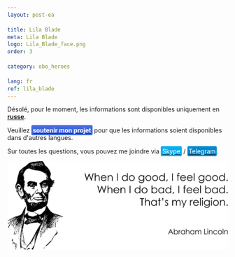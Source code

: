 ```yaml
---
layout: post-ea

title: Lila Blade
meta: Lila Blade
logo: Lila_Blade_face.png
order: 3

category: obo_heroes

lang: fr
ref: lila_blade
---
```


Désolé, pour le moment, les informations sont disponibles uniquement en **<a href="https://lincolnvirus.com/projects/ru/comics/obo/heroes/lila_blade.html" target="_blank">russe</a>**.

Veuillez **<a href="https://www.paypal.com/cgi-bin/webscr?cmd=_s-xclick&hosted_button_id=T3KLFW2TE8SJC&source=url" target="_blank"><span style="background-color:#4169E1; color:white; padding:3px; border-radius: 3px">soutenir&nbsp;mon&nbsp;projet</span></a>** pour que les informations soient disponibles dans d'autres langues.

Sur toutes les questions, vous pouvez me joindre via <a href="skype:chutkoy89?call" target="_blank"><span style="background-color:#00aff0; color:white; padding:3px; border-radius: 3px">Skype</span></a> / <a href="https://t.me/chutkoy" target="_blank"><span style="background-color:#0088cc; color:white; padding:3px; border-radius: 3px">Telegram</span></a>.

<a data-fancybox="gallery" href="/img/programming/Lincoln.png"><img src="/img/programming/Lincoln.png" alt=""></a>
